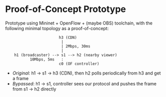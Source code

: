 # Proof-of-Concept Prototype

Prototype using Mininet + OpenFlow + (maybe OBS) toolchain, with the following minimal topology as a proof-of-concept:

```
                        h3 (CDN)
                         |
                         | 2Mbps, 30ms
                         |
    h1 (broadcaster) --> s1 --> h2 (nearby viewer)
           10Mbps, 5ms   :
                        c0 (OF controller)
```

- *Original*: h1 -> s1 -> h3 (CDN), then h2 polls periodically from h3 and get a frame
- *Bypassed*: h1 -> s1, controller sees our protocol and pushes the frame from s1 -> h2 directly
